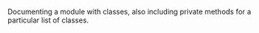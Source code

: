 Documenting a module with classes, also including private methods 
for a particular list of classes.
